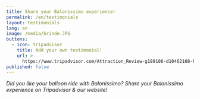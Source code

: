 ```yaml
---
title: Share your Balonissimo experience!
permalink: /en/testimonials
layout: testimonials
lang: en
image: /media/brinde.JPG
buttons:
  - icon: tripadvisor
    title: Add your own testimonial!
    url: >-
      https://www.tripadvisor.com/Attraction_Review-g189106-d10462108-Reviews-Balonissimo-Evora_Evora_District_Alentejo.html
published: false
---
```

_Did you like your balloon ride with Balonissimo? Share your Balonissimo experience on Tripadvisor & our website!_
